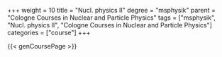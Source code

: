 +++
weight = 10
title = "Nucl. physics II"
degree = "msphysik"
parent = "Cologne Courses in Nuclear and Particle Physics"
tags = ["msphysik", "Nucl. physics II", "Cologne Courses in Nuclear and Particle Physics"]
categories = ["course"]
+++

{{< genCoursePage >}}
